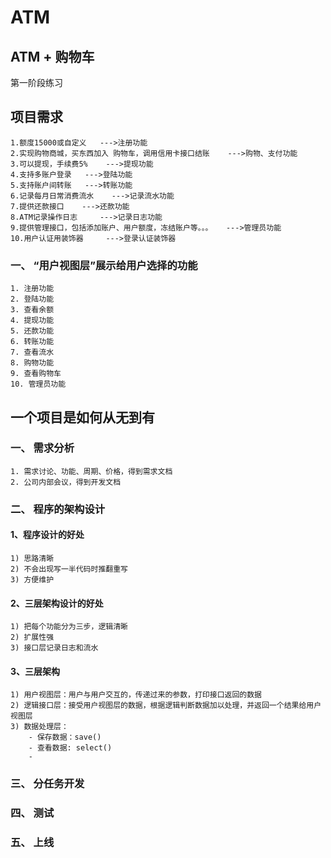 # ATM
## ATM + 购物车

第一阶段练习

## 项目需求

    1.额度15000或自定义   --->注册功能
    2.实现购物商城，买东西加入 购物车，调用信用卡接口结账    --->购物、支付功能
    3.可以提现，手续费5%    --->提现功能
    4.支持多账户登录   --->登陆功能
    5.支持账户间转账   --->转账功能
    6.记录每月日常消费流水    --->记录流水功能
    7.提供还款接口    --->还款功能
    8.ATM记录操作日志     --->记录日志功能
    9.提供管理接口，包括添加账户、用户额度，冻结账户等。。。   --->管理员功能
    10.用户认证用装饰器     --->登录认证装饰器

### 一、 “用户视图层”展示给用户选择的功能
    1. 注册功能
    2. 登陆功能
    3. 查看余额
    4. 提现功能
    5. 还款功能
    6. 转账功能
    7. 查看流水
    8. 购物功能
    9. 查看购物车
    10. 管理员功能

## 一个项目是如何从无到有

### 一、 需求分析
    1. 需求讨论、功能、周期、价格，得到需求文档
    2. 公司内部会议，得到开发文档

### 二、 程序的架构设计
#### 1、程序设计的好处
    1) 思路清晰
    2) 不会出现写一半代码时推翻重写
    3) 方便维护
#### 2、三层架构设计的好处
    1) 把每个功能分为三步，逻辑清晰
    2) 扩展性强
    3) 接口层记录日志和流水

#### 3、三层架构
    1) 用户视图层：用户与用户交互的，传递过来的参数，打印接口返回的数据
    2) 逻辑接口层：接受用户视图层的数据，根据逻辑判断数据加以处理，并返回一个结果给用户视图层
    3) 数据处理层：
        - 保存数据：save()
        - 查看数据: select()
        - 


### 三、 分任务开发

### 四、 测试

### 五、 上线